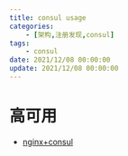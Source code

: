 ```yaml
---
title: consul usage
categories: 
	- [架构,注册发现,consul]
tags:
	- consul
date: 2021/12/08 00:00:00
update: 2021/12/08 00:00:00
---
```


# 高可用

- [nginx+consul](https://chabik.com/2019/12/dynamic-upstreams-in-nginx-w-consul/)

